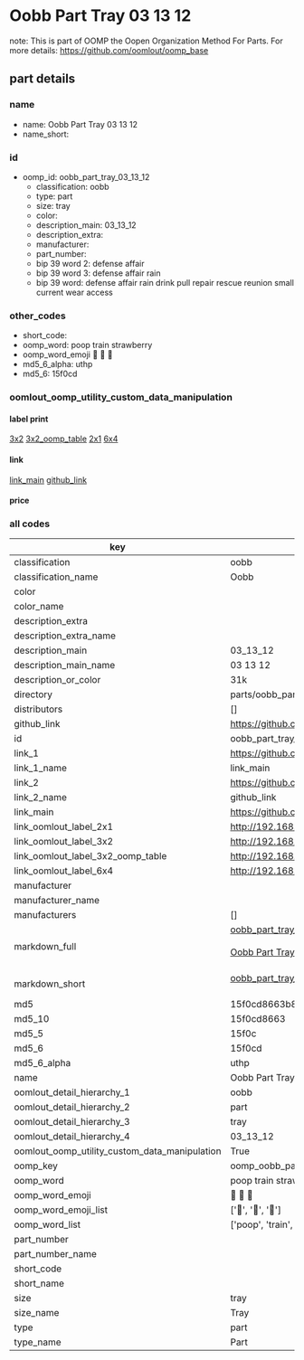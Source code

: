 # Oobb Part Tray 03 13 12  

note: This is part of OOMP the Oopen Organization Method For Parts. For more details: https://github.com/oomlout/oomp_base

##  part details





### name
* name: Oobb Part Tray 03 13 12
* name_short: 
### id
* oomp_id: oobb_part_tray_03_13_12
  * classification: oobb
  * type: part
  * size: tray
  * color: 
  * description_main: 03_13_12
  * description_extra: 
  * manufacturer: 
  * part_number: 
  * bip 39 word 2: defense affair
  * bip 39 word 3: defense affair rain
  * bip 39 word: defense affair rain drink pull repair rescue reunion small current wear access

### other_codes
* short_code: 
* oomp_word: poop train strawberry
* oomp_word_emoji :poop: :train: :strawberry:
* md5_6_alpha: uthp
* md5_6: 15f0cd






### oomlout_oomp_utility_custom_data_manipulation
#### label print
[3x2](http://192.168.1.245:1112/?label=oomp%20uthp)
[3x2_oomp_table](http://192.168.1.107:1112/?label=oomp%20uthp)
[2x1](http://192.168.1.242:1112/?label=oomp%20uthp)
[6x4](http://192.168.1.55:1112/?label=oomp%20uthp)    

#### link

[link_main](https://github.com/oomlout/oomlout_oomp_current_version_messy/tree/main/parts/oobb_part_tray_03_13_12) [github_link](https://github.com/oomlout/oomlout_oomp_part_src/tree/main/parts/oobb_part_tray_03_13_12)                             

#### price







### all codes 
| key | value |  
| --- | --- |  
| classification | oobb |  
| classification_name | Oobb |  
| color |  |  
| color_name |  |  
| description_extra |  |  
| description_extra_name |  |  
| description_main | 03_13_12 |  
| description_main_name | 03 13 12 |  
| description_or_color | 31k |  
| directory | parts/oobb_part_tray_03_13_12 |  
| distributors | [] |  
| github_link | https://github.com/oomlout/oomlout_oomp_part_src/tree/main/parts/oobb_part_tray_03_13_12 |  
| id | oobb_part_tray_03_13_12 |  
| link_1 | https://github.com/oomlout/oomlout_oomp_current_version_messy/tree/main/parts/oobb_part_tray_03_13_12 |  
| link_1_name | link_main |  
| link_2 | https://github.com/oomlout/oomlout_oomp_part_src/tree/main/parts/oobb_part_tray_03_13_12 |  
| link_2_name | github_link |  
| link_main | https://github.com/oomlout/oomlout_oomp_current_version_messy/tree/main/parts/oobb_part_tray_03_13_12 |  
| link_oomlout_label_2x1 | http://192.168.1.242:1112/?label=oomp%20uthp |  
| link_oomlout_label_3x2 | http://192.168.1.245:1112/?label=oomp%20uthp |  
| link_oomlout_label_3x2_oomp_table | http://192.168.1.107:1112/?label=oomp%20uthp |  
| link_oomlout_label_6x4 | http://192.168.1.55:1112/?label=oomp%20uthp |  
| manufacturer |  |  
| manufacturer_name |  |  
| manufacturers | [] |  
| markdown_full | [oobb_part_tray_03_13_12](https://github.com/oomlout/oomlout_oomp_current_version_messy/tree/main/parts/oobb_part_tray_03_13_12)<br>[](https://github.com/oomlout/oomlout_oomp_current_version_messy/tree/main/parts/oobb_part_tray_03_13_12)<br>[Oobb Part Tray 03 13 12](https://github.com/oomlout/oomlout_oomp_current_version_messy/tree/main/parts/oobb_part_tray_03_13_12)<br><br> |  
| markdown_short | [oobb_part_tray_03_13_12](https://github.com/oomlout/oomlout_oomp_current_version_messy/tree/main/parts/oobb_part_tray_03_13_12)<br><br> |  
| md5 | 15f0cd8663b856e6da56a431620111cb |  
| md5_10 | 15f0cd8663 |  
| md5_5 | 15f0c |  
| md5_6 | 15f0cd |  
| md5_6_alpha | uthp |  
| name | Oobb Part Tray 03 13 12 |  
| oomlout_detail_hierarchy_1 | oobb |  
| oomlout_detail_hierarchy_2 | part |  
| oomlout_detail_hierarchy_3 | tray |  
| oomlout_detail_hierarchy_4 | 03_13_12 |  
| oomlout_oomp_utility_custom_data_manipulation | True |  
| oomp_key | oomp_oobb_part_tray_03_13_12 |  
| oomp_word | poop train strawberry |  
| oomp_word_emoji | :poop: :train: :strawberry: |  
| oomp_word_emoji_list | [':poop:', ':train:', ':strawberry:'] |  
| oomp_word_list | ['poop', 'train', 'strawberry'] |  
| part_number |  |  
| part_number_name |  |  
| short_code |  |  
| short_name |  |  
| size | tray |  
| size_name | Tray |  
| type | part |  
| type_name | Part |  
